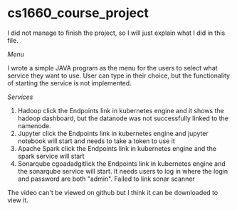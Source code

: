 # cs1660_course_project
I did not manage to finish the project, so I will just explain what I did in this file.

*Menu*

I wrote a simple JAVA program as the menu for the users to select what service they want to use. 
User can type in their choice, but the functionality of starting the service is not implemented.

*Services*
1. Hadoop
   click the Endpoints link in kubernetes engine and it shows the hadoop dashboard, but the datanode
   was not successfully linked to the namenode.
2. Jupyter
   click the Endpoints link in kubernetes engine and jupyter notebook will start and needs to take
   a token to use it
3. Apache Spark
   click the Endpoints link in kubernetes engine and the spark service will start
4. Sonarqube
    cgoadadgitlick the Endpoints link in kubernetes engine and the sonarqube service will start. It needs
    users to log in where the login and password are both "admin". 
    Failed to link sonar scanner
    
   
 The video can't be viewed on github but I think it can be downloaded to view it. 
    
    
